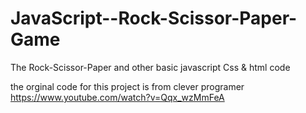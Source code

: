 # JavaScript--Rock-Scissor-Paper-Game
The Rock-Scissor-Paper and other basic javascript Css &amp; html code

the orginal code for this project is from clever programer https://www.youtube.com/watch?v=Qqx_wzMmFeA
